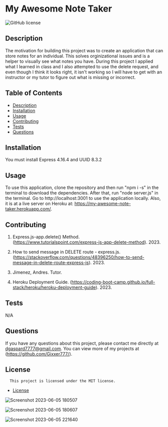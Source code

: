 # My Awesome Note Taker
  ![GitHub license](https://img.shields.io/badge/license-MIT-blue.svg)
 
  ## Description
  The motivation for building this project was to create an application that can store notes for an individual. This solves orginizational issues and is a helper to visually see what notes you have. During this project I applied what I learned in class and I also attempted to use the delete request, and even though I think it looks right, it isn't working so I will have to get with an instructor or my tutor to figure out what is missing or incorrect.
 
  ## Table of Contents
  * [Description](#description)
  * [Installation](#installation)
  * [Usage](#usage)
  * [Contributing](#contributing)
  * [Tests](#tests)
  * [Questions](#questions)
 
  ## Installation
  You must install Express 4.16.4 and UUID 8.3.2
 
  ## Usage
  To use this application, clone the repository and then run "npm i -s" in the terminal to download the dependencies. After that, run "node server.js" in the terminal. Go to http://localhost:3001 to use the application locally. Also, it is at a live server on Heroku at: https://my-awesome-note-taker.herokuapp.com/.
 
  ## Contributing
  1. Express.js-app.delete() Method. (https://www.tutorialspoint.com/express-js-app-delete-method). 2023.
 
  2. How to send message in DELETE route - express.js. (https://stackoverflow.com/questions/48396250/how-to-send-message-in-delete-route-express-js). 2023.

  3. Jimenez, Andres. Tutor.
  
  4. Heroku Deployment Guide. (https://coding-boot-camp.github.io/full-stack/heroku/heroku-deployment-guide). 2023.
  ## Tests
  N/A
 
  ## Questions
  If you have any questions about this project, please contact me directly at dgaspard7777@gmail.com. You can view more of my projects at (https://github.com/Gixxer777/).
 
  ## License

      This project is licensed under the MIT license.
  
* [License](#license)


![Screenshot 2023-06-05 180507](https://github.com/Gixxer777/my-awesome-note-taker/assets/127446403/a39ddc34-c322-499f-9716-6f27d2fb0d36)

![Screenshot 2023-06-05 180607](https://github.com/Gixxer777/my-awesome-note-taker/assets/127446403/72287878-02ed-497f-9af5-e9416ef12e7f)

![Screenshot 2023-06-05 221640](https://github.com/Gixxer777/my-awesome-note-taker/assets/127446403/cc060d90-1021-4fe3-9802-6dc69826094e)





